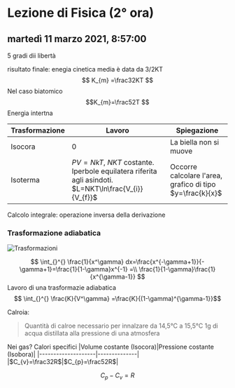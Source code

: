 # Lezione di Fisica (2° ora)

## martedì 11 marzo 2021, 8:57:00

5 gradi dii libertà

risultato finale:
enegia cinetica media è data da 3/2KT
$$
K_{m} =\frac32KT
$$
Nel caso biatomico
$$K_{m}=\frac52T
$$
Energia intertna

|Trasformazione|Lavoro|Spiegazione|
|------------------|--------|------|
|Isocora|0|La biella non si muove|
|Isoterma| $PV=NkT$, $NKT$ costante. Iperbole equilatera riferita agli asindoti. $L=NKT\ln\frac{V_{i}}{V_{f}}$|Occorre calcolare l'area, grafico di tipo $y=\frac{k}{x}$|


Calcolo integrale: operazione inversa della derivazione
### Trasformazione adiabatica
![Trasformazioni](https://i.imgur.com/VRoBmrz.jpg)

$$
\int_{}^{} \frac{1}{x^\gamma} dx=\frac{x^{-\gamma+1}}{-\gamma+1}=\frac{1}{1-\gamma}x^{-1} =\\
\frac{1}{1-\gamma}\frac{1}{x^{\gamma-1}}
$$
Lavoro di una trasformazie adiabatica
$$
\int_{}^{} \frac{K}{V^\gamma} =\frac{K}{(1-\gamma)^{\gamma-1}}$$

Calroia:

> Quantità di calroe necessario per innalzare da 14,5°C a 15,5°C 1g di acqua distillata alla pressione di una atmosfera

Nei gas?
Calori specifici
|Volume costante (Isocora)|Pressione costante (Isobora)|
|--------------------|--------------|
|$C_{v}=\frac32R$|$C_{p}=\frac52R$|

$$
C_{p}-C_{v}=R
$$


<!--stackedit_data:
eyJoaXN0b3J5IjpbNDAxMjIyNjAyLDI2NjIzNDQzMywtNDkxNz
k5Mzk0XX0=
-->